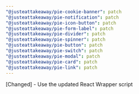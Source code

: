 ```yaml
---
"@justeattakeaway/pie-cookie-banner": patch
"@justeattakeaway/pie-notification": patch
"@justeattakeaway/pie-icon-button": patch
"@justeattakeaway/pie-form-label": patch
"@justeattakeaway/pie-divider": patch
"@justeattakeaway/pie-spinner": patch
"@justeattakeaway/pie-button": patch
"@justeattakeaway/pie-switch": patch
"@justeattakeaway/pie-modal": patch
"@justeattakeaway/pie-card": patch
"@justeattakeaway/pie-link": patch
---
```


[Changed] - Use the updated React Wrapper script
